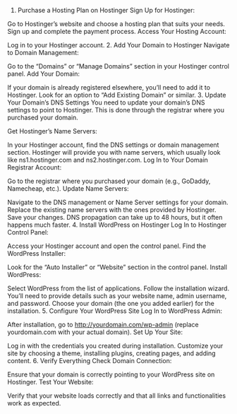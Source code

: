 1. Purchase a Hosting Plan on Hostinger
Sign Up for Hostinger:

Go to Hostinger’s website and choose a hosting plan that suits your needs. Sign up and complete the payment process.
Access Your Hosting Account:

Log in to your Hostinger account.
2. Add Your Domain to Hostinger
Navigate to Domain Management:

Go to the “Domains” or “Manage Domains” section in your Hostinger control panel.
Add Your Domain:

If your domain is already registered elsewhere, you’ll need to add it to Hostinger. Look for an option to “Add Existing Domain” or similar.
3. Update Your Domain’s DNS Settings
You need to update your domain’s DNS settings to point to Hostinger. This is done through the registrar where you purchased your domain.

Get Hostinger’s Name Servers:

In your Hostinger account, find the DNS settings or domain management section. Hostinger will provide you with name servers, which usually look like ns1.hostinger.com and ns2.hostinger.com.
Log In to Your Domain Registrar Account:

Go to the registrar where you purchased your domain (e.g., GoDaddy, Namecheap, etc.).
Update Name Servers:

Navigate to the DNS management or Name Server settings for your domain.
Replace the existing name servers with the ones provided by Hostinger.
Save your changes. DNS propagation can take up to 48 hours, but it often happens much faster.
4. Install WordPress on Hostinger
Log In to Hostinger Control Panel:

Access your Hostinger account and open the control panel.
Find the WordPress Installer:

Look for the “Auto Installer” or “Website” section in the control panel.
Install WordPress:

Select WordPress from the list of applications.
Follow the installation wizard. You’ll need to provide details such as your website name, admin username, and password.
Choose your domain (the one you added earlier) for the installation.
5. Configure Your WordPress Site
Log In to WordPress Admin:

After installation, go to http://yourdomain.com/wp-admin (replace yourdomain.com with your actual domain).
Set Up Your Site:

Log in with the credentials you created during installation.
Customize your site by choosing a theme, installing plugins, creating pages, and adding content.
6. Verify Everything
Check Domain Connection:

Ensure that your domain is correctly pointing to your WordPress site on Hostinger.
Test Your Website:

Verify that your website loads correctly and that all links and functionalities work as expected.
